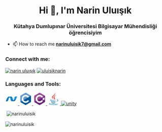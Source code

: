 <h1 align="center">Hi 👋, I'm Narin Uluışık</h1>
<h3 align="center">Kütahya Dumlupınar Üniversitesi Bilgisayar Mühendisliği öğrencisiyim</h3>

- 📫 How to reach me **narinuluisik7@gmail.com**

<h3 align="left">Connect with me:</h3>
<p align="left">
<a href="https://linkedin.com/in/narin uluışık" target="blank"><img align="center" src="https://raw.githubusercontent.com/rahuldkjain/github-profile-readme-generator/master/src/images/icons/Social/linked-in-alt.svg" alt="narin uluışık" height="30" width="40" /></a>
<a href="https://instagram.com/uluisiknarin" target="blank"><img align="center" src="https://raw.githubusercontent.com/rahuldkjain/github-profile-readme-generator/master/src/images/icons/Social/instagram.svg" alt="uluisiknarin" height="30" width="40" /></a>
</p>

<h3 align="left">Languages and Tools:</h3>
<p align="left">   <a href="https://dotnet.microsoft.com/" target="_blank" rel="noreferrer"> <img src="https://raw.githubusercontent.com/devicons/devicon/master/icons/dot-net/dot-net-original.svg" alt=".net" width="40" height="40"/> </a>  <a href="https://www.cprogramming.com/" target="_blank" rel="noreferrer"> <img src="https://raw.githubusercontent.com/devicons/devicon/master/icons/c/c-original.svg" alt="c" width="40" height="40"/> </a> <a href="https://www.w3schools.com/cs/" target="_blank" rel="noreferrer"> <img src="https://raw.githubusercontent.com/devicons/devicon/master/icons/csharp/csharp-original.svg" alt="csharp" width="40" height="40"/> </a> <a href="https://www.java.com" target="_blank" rel="noreferrer"> <img src="https://raw.githubusercontent.com/devicons/devicon/master/icons/java/java-original.svg" alt="java" width="40" height="40"/> </a> <a </a> <a href="https://unity.com/" target="_blank" rel="noreferrer"> <img src="https://www.vectorlogo.zone/logos/unity3d/unity3d-icon.svg" alt="unity" width="40" height="40"/> </a> </p>

<p>&nbsp;<img align="center" src="https://github-readme-stats.vercel.app/api?username=narinuluisik&show_icons=true&title_color=000000&locale=en" alt="narinuluisik" /></p>

<p><img align="center" src="https://github-readme-streak-stats.herokuapp.com/?user=narinuluisik&" alt="narinuluisik" /></p>
